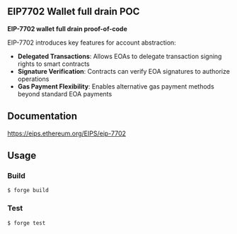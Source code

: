 ## EIP7702 Wallet full drain POC

**EIP-7702 wallet full drain proof-of-code**

EIP-7702 introduces key features for account abstraction:

-   **Delegated Transactions**: Allows EOAs to delegate transaction signing rights to smart contracts
-   **Signature Verification**: Contracts can verify EOA signatures to authorize operations
-   **Gas Payment Flexibility**: Enables alternative gas payment methods beyond standard EOA payments


## Documentation

https://eips.ethereum.org/EIPS/eip-7702

## Usage

### Build

```shell
$ forge build
```

### Test

```shell
$ forge test
```
